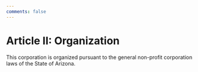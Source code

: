 ```yaml
---
comments: false
---
```


# Article II: Organization
This corporation is organized pursuant to the general non-profit corporation laws of the State of Arizona.